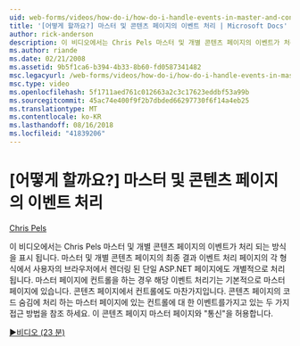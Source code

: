 ```yaml
---
uid: web-forms/videos/how-do-i/how-do-i-handle-events-in-master-and-content-pages
title: '[어떻게 할까요?] 마스터 및 콘텐츠 페이지의 이벤트 처리 | Microsoft Docs'
author: rick-anderson
description: 이 비디오에서는 Chris Pels 마스터 및 개별 콘텐츠 페이지의 이벤트가 처리 되는 방식을 표시 됩니다. 경우에 마스터 및 개별 conte의 최종 결과 중...
ms.author: riande
ms.date: 02/21/2008
ms.assetid: 9b5f1ca6-b394-4b33-8b60-fd0587341482
msc.legacyurl: /web-forms/videos/how-do-i/how-do-i-handle-events-in-master-and-content-pages
msc.type: video
ms.openlocfilehash: 5f1711aed761c012663a2c3c17623eddbf53a99b
ms.sourcegitcommit: 45ac74e400f9f2b7dbded66297730f6f14a4eb25
ms.translationtype: MT
ms.contentlocale: ko-KR
ms.lasthandoff: 08/16/2018
ms.locfileid: "41839206"
---
```

<a name="how-do-i-handle-events-in-master-and-content-pages"></a>[어떻게 할까요?] 마스터 및 콘텐츠 페이지의 이벤트 처리
====================
[Chris Pels](https://twitter.com/chrispels)

이 비디오에서는 Chris Pels 마스터 및 개별 콘텐츠 페이지의 이벤트가 처리 되는 방식을 표시 됩니다. 마스터 및 개별 콘텐츠 페이지의 최종 결과 이벤트 처리 페이지의 각 형식에서 사용자의 브라우저에서 렌더링 된 단일 ASP.NET 페이지에도 개별적으로 처리 됩니다. 마스터 페이지에 컨트롤을 하는 경우 해당 이벤트 처리기는 기본적으로 마스터 페이지에 있습니다. 콘텐츠 페이지에서 컨트롤에도 마찬가지입니다. 콘텐츠 페이지의 코드 숨김에 처리 하는 마스터 페이지에 있는 컨트롤에 대 한 이벤트를가지고 있는 두 가지 접근 방법을 참조 하세요. 이 콘텐츠 페이지 마스터 페이지와 "통신"을 허용합니다.

[&#9654;비디오 (23 분)](https://channel9.msdn.com/Blogs/ASP-NET-Site-Videos/how-do-i-handle-events-in-master-and-content-pages)
